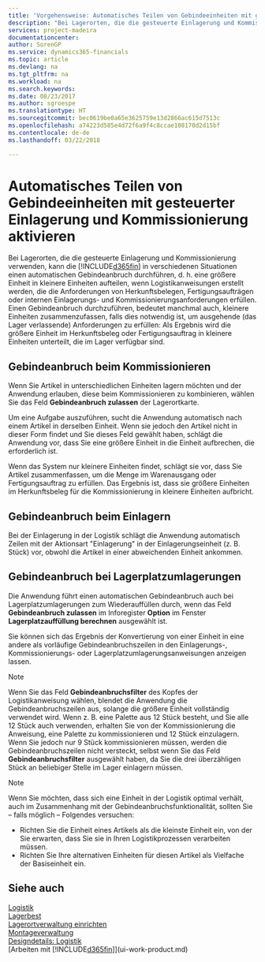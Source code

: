 ```yaml
---
title: 'Vorgehensweise: Automatisches Teilen von Gebindeeinheiten mit gesteuerter Einlagerung und Kommissionierung | Microsoft Docs'
description: "Bei Lagerorten, die die gesteuerte Einlagerung und Kommissionierung verwenden, können Sie eine größere Einheit in kleinere Einheiten aufteilen, wenn Logistikanweisungen erstellt werden, die die Anforderungen von Herkunftsbelegen, Fertigungsaufträgen oder internen Einlagerungs- und Kommissionierungsanforderungen erfüllen."
services: project-madeira
documentationcenter: 
author: SorenGP
ms.service: dynamics365-financials
ms.topic: article
ms.devlang: na
ms.tgt_pltfrm: na
ms.workload: na
ms.search.keywords: 
ms.date: 08/23/2017
ms.author: sgroespe
ms.translationtype: HT
ms.sourcegitcommit: bec0619be0a65e3625759e13d2866ac615d7513c
ms.openlocfilehash: a74223d585e4d72f6a9f4c8ccae108170d2d15bf
ms.contentlocale: de-de
ms.lasthandoff: 03/22/2018

---
```

# <a name="enable-automatic-breaking-bulk-with-directed-put-away-and-pick"></a>Automatisches Teilen von Gebindeeinheiten mit gesteuerter Einlagerung und Kommissionierung aktivieren
Bei Lagerorten, die die gesteuerte Einlagerung und Kommissionierung verwenden, kann die [!INCLUDE[d365fin](includes/d365fin_md.md)] in verschiedenen Situationen einen automatischen Gebindeanbruch durchführen, d. h. eine größere Einheit in kleinere Einheiten aufteilen, wenn Logistikanweisungen erstellt werden, die die Anforderungen von Herkunftsbelegen, Fertigungsaufträgen oder internen Einlagerungs- und Kommissionierungsanforderungen erfüllen. Einen Gebindeanbruch durchzuführen, bedeutet manchmal auch, kleinere Einheiten zusammenzufassen, falls dies notwendig ist, um ausgehende (das Lager verlassende) Anforderungen zu erfüllen: Als Ergebnis wird die größere Einheit im Herkunftsbeleg oder Fertigungsauftrag in kleinere Einheiten unterteilt, die im Lager verfügbar sind.   

## <a name="breakbulking-in-picks"></a>Gebindeanbruch beim Kommissionieren  
Wenn Sie Artikel in unterschiedlichen Einheiten lagern möchten und der Anwendung erlauben, diese beim Kommissionieren zu kombinieren, wählen Sie das Feld **Gebindeanbruch zulassen** der Lagerortkarte.  

Um eine Aufgabe auszuführen, sucht die Anwendung automatisch nach einem Artikel in derselben Einheit. Wenn sie jedoch den Artikel nicht in dieser Form findet und Sie dieses Feld gewählt haben, schlägt die Anwendung vor, dass Sie eine größere Einheit in die Einheit aufbrechen, die erforderlich ist.  

Wenn das System nur kleinere Einheiten findet, schlägt sie vor, dass Sie Artikel zusammenfassen, um die Menge im Warenausgang oder Fertigungsauftrag zu erfüllen. Das Ergebnis ist, dass sie größere Einheiten im Herkunftsbeleg für die Kommissionierung in kleinere Einheiten aufbricht.  

## <a name="breakbulking-in-put-aways"></a>Gebindeanbruch beim Einlagern  
Bei der Einlagerung in der Logistik schlägt die Anwendung automatisch Zeilen mit der Aktionsart "Einlagerung" in der Einlagerungseinheit (z. B. Stück) vor, obwohl die Artikel in einer abweichenden Einheit ankommen.  

## <a name="breakbulking-in-movements"></a>Gebindeanbruch bei Lagerplatzumlagerungen  
Die Anwendung führt einen automatischen Gebindeanbruch auch bei Lagerplatzumlagerungen zum Wiederauffüllen durch, wenn das Feld **Gebindeanbruch zulassen** im Inforegister **Option** im Fenster **Lagerplatzauffüllung berechnen** ausgewählt ist.  

Sie können sich das Ergebnis der Konvertierung von einer Einheit in eine andere als vorläufige Gebindeanbruchszeilen in den Einlagerungs-, Kommissionierungs- oder Lagerplatzumlagerungsanweisungen anzeigen lassen.  

> [!NOTE]  
>  Wenn Sie das Feld **Gebindeanbruchsfilter** des Kopfes der Logistikanweisung wählen, blendet die Anwendung die Gebindeanbruchszeilen aus, solange die größere Einheit vollständig verwendet wird. Wenn z. B. eine Palette aus 12 Stück besteht, und Sie alle 12 Stück auch verwenden, erhalten Sie von der Kommissionierung die Anweisung, eine Palette zu kommissionieren und 12 Stück einzulagern. Wenn Sie jedoch nur 9 Stück kommissionieren müssen, werden die Gebindeanbruchszeilen nicht versteckt, selbst wenn Sie das Feld **Gebindeanbruchsfilter** ausgewählt haben, da Sie die drei überzähligen Stück an beliebiger Stelle im Lager einlagern müssen.  

> [!NOTE]  
>  Wenn Sie möchten, dass sich eine Einheit in der Logistik optimal verhält, auch im Zusammenhang mit der Gebindeanbruchsfunktionalität, sollten Sie – falls möglich – Folgendes versuchen:  
>   
> - Richten Sie die Einheit eines Artikels als die kleinste Einheit ein, von der Sie erwarten, dass Sie sie in Ihren Logistikprozessen verarbeiten müssen.  
> - Richten Sie Ihre alternativen Einheiten für diesen Artikel als Vielfache der Basiseinheit ein.  

## <a name="see-also"></a>Siehe auch  
[Logistik](warehouse-manage-warehouse.md)  
[Lagerbest](inventory-manage-inventory.md)  
[Lagerortverwaltung einrichten](warehouse-setup-warehouse.md)     
[Montageverwaltung](assembly-assemble-items.md)    
[Designdetails: Logistik](design-details-warehouse-management.md)  
[Arbeiten mit [!INCLUDE[d365fin](includes/d365fin_md.md)]](ui-work-product.md)  

